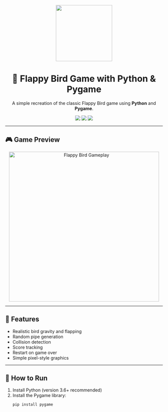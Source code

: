 <p align="center">
  <img src="https://media.giphy.com/media/l3vRfNA1p0rvhMSvS/giphy.gif" width="180" />
</p>

<h1 align="center">🐤 Flappy Bird Game with Python & Pygame</h1>

<p align="center">
  A simple recreation of the classic Flappy Bird game using <b>Python</b> and <b>Pygame</b>.
</p>

<p align="center">
  <img src="https://img.shields.io/badge/Made%20with-Python-blue?style=for-the-badge&logo=python" />
  <img src="https://img.shields.io/badge/Library-Pygame-green?style=for-the-badge&logo=pygame" />
  <img src="https://img.shields.io/badge/License-MIT-red?style=for-the-badge" />
</p>

---

## 🎮 Game Preview

<p align="center">
  <img src="screenshots/gameplay.gif" width="480" alt="Flappy Bird Gameplay" />
</p>

---

## 🧠 Features

- Realistic bird gravity and flapping
- Random pipe generation
- Collision detection
- Score tracking
- Restart on game over
- Simple pixel-style graphics

---

## 🚀 How to Run

1. Install Python (version 3.6+ recommended)
2. Install the Pygame library:
   ```bash
   pip install pygame
